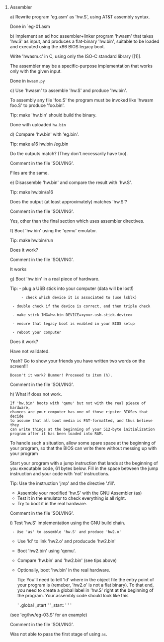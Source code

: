  1) Assembler

    a) Rewrite program 'eg.asm' as 'hw.S', using AT&T assembly syntax.

    Done in `eg-01.asm 

    b) Implement an ad hoc assembler+linker program 'hwasm' that takes 'hw.S'
       as input, and produces a flat-binary 'hw.bin', suitable to be loaded and
       executed using the x86 BIOS legacy boot.

       Write 'hwasm.c' in C, using only the ISO-C standard library [[1]].

       The assembler may be a specific-purpose implementation that works only
       with the given input.

       Done in `hwasm.py`

    c) Use 'hwasm' to assemble 'hw.S' and produce 'hw.bin'.

       To assembly any file 'foo.S' the program must be invoked like
       'hwasm foo.S' to produce 'foo.bin'.

       Tip: make 'hw.bin' should build the binary. 

       Done with uploaded `hw.bin`


    d) Compare 'hw.bin' with 'eg.bin'.

       Tip:   make a16 hw.bin <path>/eg.bin

       Do the outputs match? (They don't necessarily have too).

       Comment in the file 'SOLVING'.

       Files are the same.

    e) Disassemble 'hw.bin' and compare the result with 'hw.S'.

       Tip:   make hw.bin/a16

       Does the output (at least approximately) matches 'hw.S'? 

       Comment in the file 'SOLVING'.

       Yes, other than the final section which uses assembler directives.
       
    f) Boot 'hw.bin' using the 'qemu' emulator.

       Tip:   make hw.bin/run

       Does it work?

       Comment in the file 'SOLVING'.

       It works
       
    g) Boot 'hw.bin' in a real piece of hardware.

       Tip:  - plug a USB stick into your computer (data will be lost!)
       
             - check which device it is associated to (use lsblk)

	     - double check if the device is correct, and then triple check
	     
	     - make stick IMG=hw.bin DEVICE=<your-usb-stick-device>

	     - ensure that legacy boot is enabled in your BIOS setup

	     - reboot your computer

	Does it work?

    Have not validated.

	Yeah? Go to show your friends you have written two words on the screen!!!
	     
        Doesn't it work? Bummer! Proceeed to item (h).

	Comment in the file 'SOLVING'.


     h) What if does not work.

        If 'hw.bin' boots with 'qemu' but not with the real pieace of hardware,
        chances are your computer has one of those ripster BIOSes that decide
        to assume that all boot media is FAT-formatted, and thus believe they
        can write things at the beginning of your 512-byte initialization
        program after it has been loaded into RAM.

	To handle such a situation, allow some spare space at the beginning of
	your program, so that the BIOS can write there without messing up with
	your program

	Start your program with a jump instruction that lands at the beginning
	of you executable code, 61 bytes below. Fill in the space between the
	jump instruction and your code with 'not' instructions.

	Tip:  Use the instruction 'jmp' and the directive '.fill'.

	- Assemble your modified 'hw.S' with the GNU Assembler (as)
	- Test it in the emulator to check everything is all right.
	- Try to boot it in the real hardware.

	Comment in the file 'SOLVING'.

      i) Test 'hw.S' implementation using the GNU build chain.

         - Use 'as' to assemble 'hw.S' and produce 'hw2.o'
	 - Use 'ld' to link 'hw2.o' and producude 'hw2.bin'
	 - Boot 'hw2.bin' using 'qemu'.
	 - Compare 'hw.bin' and 'hw2.bin' (see tips above)
	 - Optionally, boot 'hw.bin' in the real hardware.

         Tip: You'll need to tell 'ld' where in the object file the entry point
         of your program is (remeber, 'hw2.o' is not a flat binary). To that
         end, you need to create a global label in 'hw.S' right at the
         beginning of the program. Your assembly code should look like this

	    '        .global _start        '
	    '_start:                       '
	    '        <start of your code>  '    

	 (see 'eg/hw/eg-03.S' for an example)
                   

	 Comment in the file 'SOLVING'.

    Was not able to pass the first stage of using `as`.